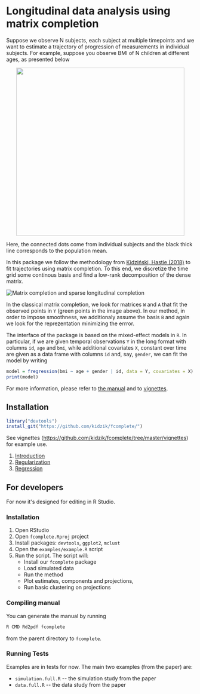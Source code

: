 # Longitudinal data analysis using matrix completion

Suppose we observe N subjects, each subject at multiple timepoints and we want to estimate a trajectory of progression of measurements in individual subjects. For example, suppose you observe BMI of N children at different ages, as presented below

<p align="center">
   <img src="https://s3-eu-west-1.amazonaws.com/kidzinski/kidzinski/fcomplete/grouped.png" width=450 />
</div>

Here, the connected dots come from individual subjects and the black thick line corresponds to the population mean.

In this package we follow the methodology from [Kidziński, Hastie (2018)](https://arxiv.org/abs/1809.08771) to fit trajectories using matrix completion. To this end, we discretize the time grid some continous basis and find a low-rank decomposition of the dense matrix.

![Matrix completion and sparse longitudinal completion](https://s3-eu-west-1.amazonaws.com/kidzinski/kidzinski/fcomplete/intro-1.png)

In the classical matrix completion, we look for matrices `W` and `A` that fit the observed points in `Y` (green points in the image above). In our method, in order to impose smoothness, we additionaly assume the basis `B` and again we look for the reprezentation minimizing the errror. 

The interface of the package is based on the mixed-effect models in `R`. In particular, if we are given temporal observations `Y` in the long format with columns `id`, `age` and `bmi`, while additional covariates `X`, constant over time are given as a data frame with columns `id` and, say, `gender`, we can fit the model by writing

```R
model = fregression(bmi ~ age + gender | id, data = Y, covariates = X)
print(model)
```

For more information, please refer to [the manual](https://s3-eu-west-1.amazonaws.com/kidzinski/kidzinski/fcomplete/fcomplete.pdf) and to [vignettes](https://github.com/kidzik/fcomplete/tree/master/vignettes).

## Installation

```R
library("devtools")
install_git("https://github.com/kidzik/fcomplete/")
```

See vignettes (https://github.com/kidzik/fcomplete/tree/master/vignettes) for example use.
1. [Introduction](https://github.com/kidzik/fcomplete/tree/master/vignettes/fcomplete.ipynb)
2. [Regularization](https://github.com/kidzik/fcomplete/tree/master/vignettes/Regularization.ipynb)
3. [Regression](https://github.com/kidzik/fcomplete/tree/master/vignettes/Regression.ipynb)

## For developers

For now it's designed for editing in R Studio.

### Installation
1. Open RStudio
2. Open `fcomplete.Rproj` project
3. Install packages: `devtools`, `ggplot2`, `mclust`
4. Open the `examples/example.R` script
5. Run the script. The script will:
    * Install our `fcomplete` package
    * Load simulated data
    * Run the method
    * Plot estimates, components and projections,
    * Run basic clustering on projections

### Compiling manual

You can generate the manual by running
```bash
R CMD Rd2pdf fcomplete
```
from the parent directory to `fcomplete`.

### Running Tests

Examples are in tests for now. The main two examples (from the paper) are:
* `simulation.full.R` -- the simulation study from the paper
* `data.full.R` -- the data study from the paper
